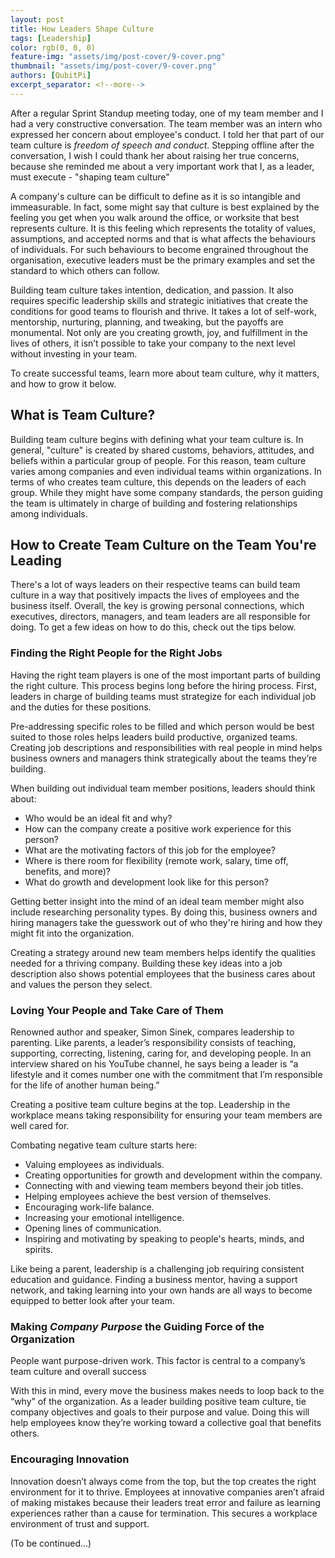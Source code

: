 ```yaml
---
layout: post
title: How Leaders Shape Culture
tags: [Leadership]
color: rgb(0, 0, 0)
feature-img: "assets/img/post-cover/9-cover.png"
thumbnail: "assets/img/post-cover/9-cover.png"
authors: [QubitPi]
excerpt_separator: <!--more-->
---
```


After a regular Sprint Standup meeting today, one of my team member and I had a very constructive conversation. The
team member was an intern who expressed her concern about employee's conduct. I told her that part of our team culture
is *freedom of speech and conduct*. Stepping offline after the conversation, I wish I could thank her about raising her
true concerns, because she reminded me about a very important work that I, as a leader, must execute - "shaping team
culture"

<!--more-->

A company's culture can be difficult to define as it is so intangible and immeasurable. In fact, some might say that 
culture is best explained by the feeling you get when you walk around the office, or worksite that best represents 
culture. It is this feeling which represents the totality of values, assumptions, and accepted norms and that is what 
affects the behaviours of individuals. For such behaviours to become engrained throughout the organisation, executive 
leaders must be the primary examples and set the standard to which others can follow.

Building team culture takes intention, dedication, and passion. It also requires specific leadership skills and strategic
initiatives that create the conditions for good teams to flourish and thrive. It takes a lot of self-work, mentorship, 
nurturing, planning, and tweaking, but the payoffs are monumental. Not only are you creating growth, joy, and
fulfillment in the lives of others, it isn’t possible to take your company to the next level without investing in your 
team.

To create successful teams, learn more about team culture, why it matters, and how to grow it below.

What is Team Culture?
---------------------

Building team culture begins with defining what your team culture is. In general, "culture" is created by shared
customs, behaviors, attitudes, and beliefs within a particular group of people. For this reason, team culture varies 
among companies and even individual teams within organizations. In terms of who creates team culture, this depends on
the leaders of each group. While they might have some company standards, the person guiding the team is ultimately in 
charge of building and fostering relationships among individuals.

How to Create Team Culture on the Team You're Leading
-----------------------------------------------------

There's a lot of ways leaders on their respective teams can build team culture in a way that positively impacts the
lives of employees and the business itself. Overall, the key is growing personal connections, which executives, 
directors, managers, and team leaders are all responsible for doing. To get a few ideas on how to do this, check out the 
tips below.

### Finding the Right People for the Right Jobs

Having the right team players is one of the most important parts of building the right culture. This process begins long 
before the hiring process. First, leaders in charge of building teams must strategize for each individual job and the 
duties for these positions.

Pre-addressing specific roles to be filled and which person would be best suited to those roles helps leaders build 
productive, organized teams. Creating job descriptions and responsibilities with real people in mind helps business 
owners and managers think strategically about the teams they’re building.

When building out individual team member positions, leaders should think about:

- Who would be an ideal fit and why?
- How can the company create a positive work experience for this person?
- What are the motivating factors of this job for the employee?
- Where is there room for flexibility (remote work, salary, time off, benefits, and more)?
- What do growth and development look like for this person?

Getting better insight into the mind of an ideal team member might also include researching personality types. By doing 
this, business owners and hiring managers take the guesswork out of who they're hiring and how they might fit into the 
organization.

Creating a strategy around new team members helps identify the qualities needed for a thriving company. Building these 
key ideas into a job description also shows potential employees that the business cares about and values the person they
select.

### Loving Your People and Take Care of Them

Renowned author and speaker, Simon Sinek, compares leadership to parenting. Like parents, a leader’s responsibility 
consists of teaching, supporting, correcting, listening, caring for, and developing people. In an interview shared on 
his YouTube channel, he says being a leader is “a lifestyle and it comes number one with the commitment that I’m 
responsible for the life of another human being.” 

Creating a positive team culture begins at the top. Leadership in the workplace means taking responsibility for ensuring 
your team members are well cared for. 

Combating negative team culture starts here:

- Valuing employees as individuals.
- Creating opportunities for growth and development within the company.
- Connecting with and viewing team members beyond their job titles.
- Helping employees achieve the best version of themselves.
- Encouraging work-life balance.
- Increasing your emotional intelligence.
- Opening lines of communication.
- Inspiring and motivating by speaking to people's hearts, minds, and spirits. 

Like being a parent, leadership is a challenging job requiring consistent education and guidance. Finding a business 
mentor, having a support network, and taking learning into your own hands are all ways to become equipped to better look
after your team. 

### Making *Company Purpose* the Guiding Force of the Organization 

People want purpose-driven work. This factor is central to a company’s team culture and overall success

With this in mind, every move the business makes needs to loop back to the “why” of the organization. As a leader 
building positive team culture, tie company objectives and goals to their purpose and value. Doing this will help 
employees know they’re working toward a collective goal that benefits others. 

### Encouraging Innovation

Innovation doesn’t always come from the top, but the top creates the right environment for it to thrive. Employees at 
innovative companies aren’t afraid of making mistakes because their leaders treat error and failure as learning 
experiences rather than a cause for termination. This secures a workplace environment of trust and support.

(To be continued...)
